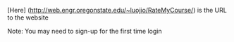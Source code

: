 [Here] (http://web.engr.oregonstate.edu/~luojio/RateMyCourse/) is the URL to the website

Note: You may need to sign-up for the first time login

